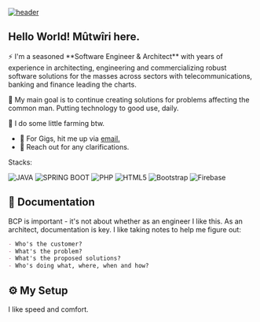 <!--
**patricmutwiri/patricmutwiri** is a ✨ _special_ ✨ repository because its `README.md` (this file) appears on your GitHub profile.

Here are some ideas to get you started:

- 🔭 I’m currently working on ...
- 🌱 I’m currently learning ...
- 👯 I’m looking to collaborate on ...
- 🤔 I’m looking for help with ...
- 💬 Ask me about ...
- 📫 How to reach me: ...
- 😄 Pronouns: ...
- ⚡ Fun fact: ...
-->

[![header](https://pbs.twimg.com/profile_banners/291846744/1533984215/1500x500)](https://patric.xyz)

## Hello World! Mûtwîri here.


<div class="github-introduction">
⚡ I'm a seasoned **Software Engineer & Architect** with years of experience in architecting, engineering and commercializing robust software solutions for the masses across sectors with telecommunications, banking and finance leading the charts.  

🔭 My main goal is to continue creating solutions for problems affecting the common man. Putting technology to good use, daily.  

🌱 I do some little farming btw.  
</div>

- 💼 For Gigs, hit me up via <a href="mailto:dev@patric.xyz">email.</a>
- 💬 Reach out for any clarifications.

<div class="badges-intro">

Stacks:

![JAVA](https://img.shields.io/badge/Java-ED8B00?style=for-the-badge&logo=openjdk&logoColor=white)
![SPRING BOOT](https://img.shields.io/badge/SpringBoot-6DB33F?style=flat-square&logo=Spring&logoColor=white)
![PHP](https://img.shields.io/badge/-PHP-000000?style=flat&logo=php&logoColor=#777BB4)
![HTML5](https://img.shields.io/badge/-HTML5-000000?style=flat&logo=html5&logoColor=#E34F26)
![Bootstrap](https://img.shields.io/badge/-Bootstrap-000000?style=flat&logo=bootstrap&logoColor=#7952B3)
![Firebase](https://img.shields.io/badge/-Firebase-000000?style=flat&logo=firebase&logoColor=#FFCA28)

</div>

## 📃 Documentation
BCP is important - it's not about whether as an engineer I like this. As an architect, documentation is key. I like taking notes to help me figure out:  
```markdown
- Who's the customer?
- What's the problem?
- What's the proposed solutions?
- Who's doing what, where, when and how?
```

## ⚙️ My Setup
I like speed and comfort.  